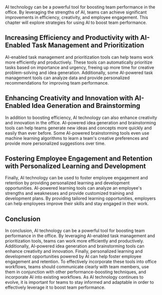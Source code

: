 

AI technology can be a powerful tool for boosting team performance in the office. By leveraging the strengths of AI, teams can achieve significant improvements in efficiency, creativity, and employee engagement. This chapter will explore strategies for using AI to boost team performance.

Increasing Efficiency and Productivity with AI-Enabled Task Management and Prioritization
-----------------------------------------------------------------------------------------

AI-enabled task management and prioritization tools can help teams work more efficiently and productively. These tools can automatically prioritize tasks based on importance and urgency, freeing up more time for creative problem-solving and idea generation. Additionally, some AI-powered task management tools can analyze data and provide personalized recommendations for improving team performance.

Enhancing Creativity and Innovation with AI-Enabled Idea Generation and Brainstorming
-------------------------------------------------------------------------------------

In addition to boosting efficiency, AI technology can also enhance creativity and innovation in the office. AI-powered idea generation and brainstorming tools can help teams generate new ideas and concepts more quickly and easily than ever before. Some AI-powered brainstorming tools even use machine learning algorithms to learn a team's creative preferences and provide more personalized suggestions over time.

Fostering Employee Engagement and Retention with Personalized Learning and Development
--------------------------------------------------------------------------------------

Finally, AI technology can be used to foster employee engagement and retention by providing personalized learning and development opportunities. AI-powered learning tools can analyze an employee's strengths and weaknesses and provide customized training and development plans. By providing tailored learning opportunities, employers can help employees improve their skills and stay engaged in their work.

Conclusion
----------

In conclusion, AI technology can be a powerful tool for boosting team performance in the office. By leveraging AI-enabled task management and prioritization tools, teams can work more efficiently and productively. Additionally, AI-powered idea generation and brainstorming tools can enhance creativity and innovation. Finally, personalized learning and development opportunities powered by AI can help foster employee engagement and retention. To effectively incorporate these tools into office workflows, teams should communicate clearly with team members, use them in conjunction with other performance-boosting techniques, and incorporate AI into existing workflows. As AI technology continues to evolve, it is important for teams to stay informed and adaptable in order to effectively leverage it to boost team performance.
